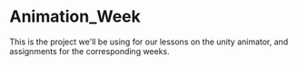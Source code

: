 # Animation_Week
This is the project we'll be using for our lessons on the unity animator, and assignments for the corresponding weeks.
